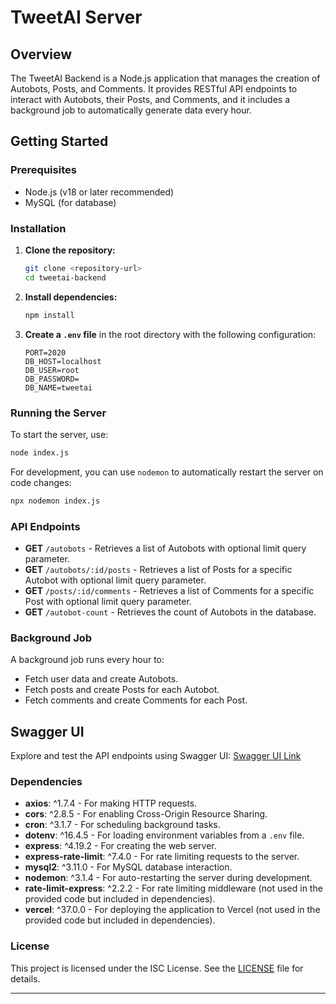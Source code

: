 # TweetAI Server

## Overview

The TweetAI Backend is a Node.js application that manages the creation of Autobots, Posts, and Comments. It provides RESTful API endpoints to interact with Autobots, their Posts, and Comments, and it includes a background job to automatically generate data every hour.

## Getting Started

### Prerequisites

- Node.js (v18 or later recommended)
- MySQL (for database)

### Installation

1. **Clone the repository:**

   ```bash
   git clone <repository-url>
   cd tweetai-backend
   ```

2. **Install dependencies:**

   ```bash
   npm install
   ```

3. **Create a `.env` file** in the root directory with the following configuration:

   ```env
   PORT=2020
   DB_HOST=localhost
   DB_USER=root
   DB_PASSWORD=
   DB_NAME=tweetai
   ```

### Running the Server

To start the server, use:

```bash
node index.js
```

For development, you can use `nodemon` to automatically restart the server on code changes:

```bash
npx nodemon index.js
```

### API Endpoints

- **GET** `/autobots` - Retrieves a list of Autobots with optional limit query parameter.
- **GET** `/autobots/:id/posts` - Retrieves a list of Posts for a specific Autobot with optional limit query parameter.
- **GET** `/posts/:id/comments` - Retrieves a list of Comments for a specific Post with optional limit query parameter.
- **GET** `/autobot-count` - Retrieves the count of Autobots in the database.

### Background Job

A background job runs every hour to:

- Fetch user data and create Autobots.
- Fetch posts and create Posts for each Autobot.
- Fetch comments and create Comments for each Post.

  
## Swagger UI
Explore and test the API endpoints using Swagger UI: [Swagger UI Link](https://tweetai-backend-x755.vercel.app/api-docs)

### Dependencies

- **axios**: ^1.7.4 - For making HTTP requests.
- **cors**: ^2.8.5 - For enabling Cross-Origin Resource Sharing.
- **cron**: ^3.1.7 - For scheduling background tasks.
- **dotenv**: ^16.4.5 - For loading environment variables from a `.env` file.
- **express**: ^4.19.2 - For creating the web server.
- **express-rate-limit**: ^7.4.0 - For rate limiting requests to the server.
- **mysql2**: ^3.11.0 - For MySQL database interaction.
- **nodemon**: ^3.1.4 - For auto-restarting the server during development.
- **rate-limit-express**: ^2.2.2 - For rate limiting middleware (not used in the provided code but included in dependencies).
- **vercel**: ^37.0.0 - For deploying the application to Vercel (not used in the provided code but included in dependencies).

### License

This project is licensed under the ISC License. See the [LICENSE](LICENSE) file for details.

---
